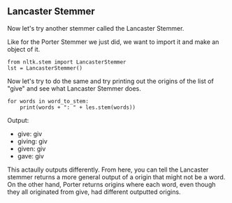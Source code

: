 <!--title="Lancaster Stemmer"-->

## Lancaster Stemmer

Now let's try another stemmer called the Lancaster Stemmer.

Like for the Porter Stemmer we just did, we want to import it and make an object of it.

	from nltk.stem import LancasterStemmer
	lst = LancasterStemmer()

Now let's try to do the same and try printing out the origins of the list of "give" and see what Lancaster Stemmer does.

	for words in word_to_stem:
		print(words + ": " + les.stem(words))

Output: 

- give: giv
- giving: giv
- given: giv
- gave: giv

This actaully outputs differently. From here, you can tell the Lancaster stemmer returns a more general output of a origin that might not be a word. On the other hand, Porter returns origins where each word, even though they all originated from give, had different outputted origins.
		
